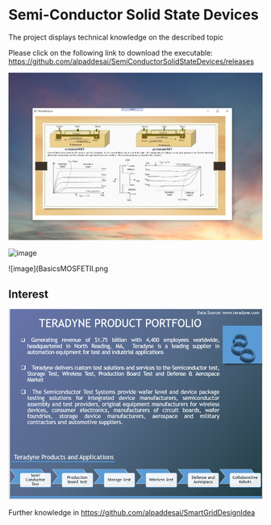 # Semi-Conductor Solid State Devices

The project displays technical knowledge on the described topic

Please click on the following link to download the executable: https://github.com/alpaddesai/SemiConductorSolidStateDevices/releases

![image](FundamentalsSemiConductorDevices.png)

![image](BasicsMOSFETI.png)

![image](BasicsMOSFETII.png

## Interest 
![image](image5.png)


Further knowledge in https://github.com/alpaddesai/SmartGridDesignIdea
